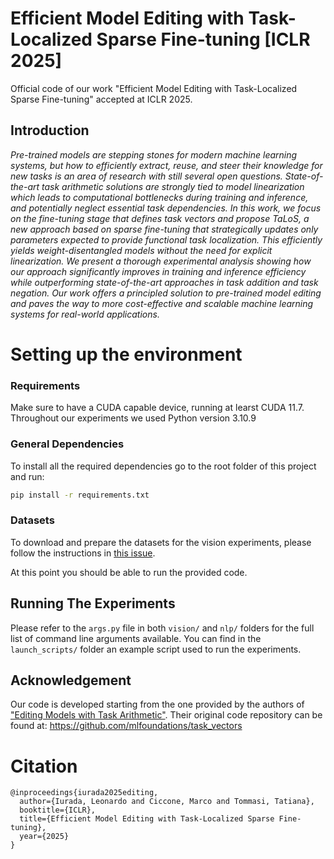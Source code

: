 # Efficient Model Editing with Task-Localized Sparse Fine-tuning [ICLR 2025]
Official code of our work "Efficient Model Editing with Task-Localized Sparse Fine-tuning" accepted at ICLR 2025.

## Introduction
<i>Pre-trained models are stepping stones for modern machine learning systems, but how to efficiently extract, reuse, and steer their knowledge for new tasks is an area of research with still several open questions. State-of-the-art task arithmetic solutions are strongly tied to model linearization which leads to computational bottlenecks during training and inference, and potentially neglect essential task dependencies. In this work, we focus on the fine-tuning stage that defines task vectors and propose TaLoS, a new approach based on sparse fine-tuning that strategically updates only parameters expected to provide functional task localization. This efficiently yields weight-disentangled models without the need for explicit linearization. We present a thorough experimental analysis showing how our approach significantly improves in training and inference efficiency while outperforming state-of-the-art approaches in task addition and task negation. Our work offers a principled solution to pre-trained model editing and paves the way to more cost-effective and scalable machine learning systems for real-world applications.</i>

# Setting up the environment
### Requirements
Make sure to have a CUDA capable device, running at learst CUDA 11.7. Throughout our experiments we used Python version 3.10.9

### General Dependencies
To install all the required dependencies go to the root folder of this project and run:
```bash
pip install -r requirements.txt
```

### Datasets
To download and prepare the datasets for the vision experiments, please follow the instructions in [this issue](https://github.com/mlfoundations/task_vectors/issues/1).

At this point you should be able to run the provided code.

## Running The Experiments
Please refer to the `args.py` file in both `vision/` and `nlp/` folders for the full list of command line arguments available. You can find in the `launch_scripts/` folder an example script used to run the experiments.

## Acknowledgement
Our code is developed starting from the one provided by the authors of ["Editing Models with Task Arithmetic"](https://arxiv.org/abs/2212.04089). Their original code repository can be found at: https://github.com/mlfoundations/task_vectors

# Citation
```
@inproceedings{iurada2025editing,
  author={Iurada, Leonardo and Ciccone, Marco and Tommasi, Tatiana},
  booktitle={ICLR}, 
  title={Efficient Model Editing with Task-Localized Sparse Fine-tuning}, 
  year={2025}
}
```

